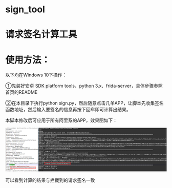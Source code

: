 # sign_tool
# 请求签名计算工具

# 使用方法：
以下均在Windows 10下操作：

①先装好安卓 SDK platform tools、python 3.x、frida-server，具体步骤参照首页的README

②在本目录下执行python sign.py，然后随意点击几羊APP，让脚本先收集签名函数地址，然后输入要签名的信息再按下回车即可计算出结果。

本脚本修改后可应用于所有阿里系的APP，效果图如下：

![sign.png](../img/sign.png)

可以看到计算的结果与拦截到的请求签名一致